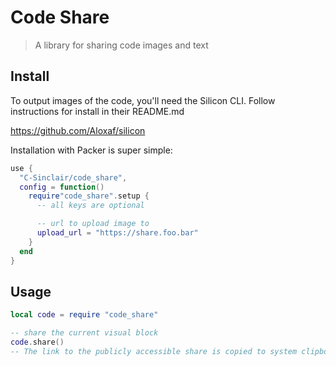 # Code Share

> A library for sharing code images and text

## Install

To output images of the code, you'll need the Silicon CLI. Follow instructions for install in their README.md

<https://github.com/Aloxaf/silicon>

Installation with Packer is super simple:

```lua
use {
  "C-Sinclair/code_share",
  config = function()
    require"code_share".setup {
      -- all keys are optional

      -- url to upload image to
      upload_url = "https://share.foo.bar"
    }
  end
}
```

## Usage

```lua
local code = require "code_share"

-- share the current visual block
code.share()
-- The link to the publicly accessible share is copied to system clipboard
```
